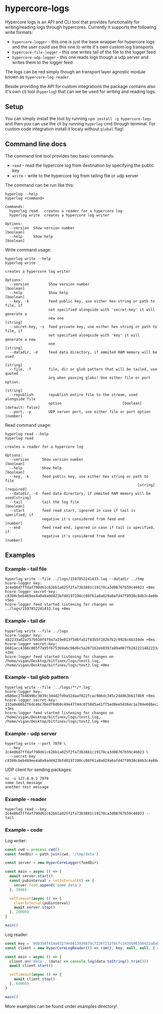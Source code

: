 # hypercore-logs

Hypercore logs is an API and CLI tool that provides functionality for writing/reading logs through hypercores. Currently it supports the following write formats:
- `hypercore-logger` - this one is just the base wrapper for hypercore logs and the user could use this one to write it's own custom log transports
- `hypercore-file-logger` - this one writes tail of the file to the logger feed
- `hypercore-udp-logger` - this one reads logs though a udp server and writes them to the logger feed

The logs can be red simply though an transport layer agnostic module known as `hypercore-log-reader`.

Beside providing the API for custom integrations the package contains also it's own cli tool (`hyperlog`) that can we be used for writing and reading logs.

## Setup

You can simply install the tool by running `npm install -g hypercore-logs` and then you can use the cli by running `hyperlog` cmd through terminal. For custom code integration install it localy without `global` flag!

## Command line docs

The command line tool provides two basic commands:
- `read` - read the hypercore log from destination by specifying the public key
- `write` - write to the hypercore log from tailing file or udp server

The command can be run like this:
```console
hyperlog --help
hyperlog <command>

Commands:
  hyperlog read   creates a reader for a hypercore log
  hyperlog write  creates a hypercore log writer

Options:
  --version  Show version number                                       [boolean]
  --help     Show help                                                 [boolean]
```

Write command usage:
```console
hyperlog write --help
hyperlog write

creates a hypercore log writer

Options:
  --version         Show version number                                [boolean]
  --help            Show help                                          [boolean]
  --key, -k         feed public key, use either hex string or path to file, if
                    not specified alongside with 'secret-key' it will generate a
                    new one                                             [string]
  --secret-key, -s  feed private key, use either hex string or path to file, if
                    not specified alongside with 'key' it will generate a new
                    one                                                 [string]
  --datadir, -d     feed data directory, if ommited RAM memory will be used
                                                                        [string]
  --file, -f        file, dir or glob pattern that will be tailed, use quoted
                    arg when passing globs! Use either file or port option.
                                                                        [string]
  --republish       republish entire file to the stream, used alongside file
                    option                            [boolean] [default: false]
  --port, -p        UDP server port, use either file or port option     [number]
```

Read command usage:
```console
hyperlog read --help
hyperlog read

creates a reader for a hypercore log

Options:
  --version      Show version number                                   [boolean]
  --help         Show help                                             [boolean]
  --key, -k      feed public key, use either hex string or path to file
                                                             [string] [required]
  --datadir, -d  feed data directory, if ommited RAM memory will be used[string]
  --tail         tail the log file                                     [boolean]
  --start        feed read start, ignored in case if tail is specified, if
                 negative it's considered from feed end                 [number]
  --end          feed read end, ignored in case if tail is specified, if
                 negative it's considered from feed end                 [number]
```

## Examples

### Example - tail file

```console
hyperlog write --file ../logs/1597852241433.log --datadir ../tmp
hcore-logger key: 3c4e86d7ffdaf790d61c62bb1a025f2fa73b3881c19178ca3d08767b59c46023 +0ms
hcore-logger secret-key: c8308cbeb469ee4a0a9add423bfd0197198cc08f61a8a029a0afd47f8930c84b3c4e86d7ffdaf790d61c62bb1a025f2fa73b3881c19178ca3d08767b59c46023 +5ms
hcore-logger feed started listening for changes on ../logs/1597852241433.log +0ms
```

### Example - tail dir

```console
hyperlog write --file ../logs
hcore-logger key: 482233ad2a7575010f4f9a7a19e013f5d6fa52f83b5f282b7b2c9928c6b334de +0ms
hcore-logger secret-key: 6601acc4386c805f7a95f675369a6c96d6c5a207162eb0397a89a007fb282221482233ad2a7575010f4f9a7a19e013f5d6fa52f83b5f282b7b2c9928c6b334de +2ms
hcore-logger feed started listening for changes on /home/vigan/Desktop/bitfinex/logs/test1.log, /home/vigan/Desktop/bitfinex/logs/test2.log +0ms
```

### Example - tail glob pattern

```console
hyperlog write --file '../logs/**/*.log'
hcore-logger key: e686ec27b4699bc3039c344d2fd9a52daaf022fcac986dc345c2d49b3b6174b9 +0ms
hcore-logger secret-key: 233a0e66b2f6dc46c7bedf0d60c49e47744c0758d5a41ff5ed0ee54364c1e704e686ec27b4699bc3039c344d2fd9a52daaf022fcac986dc345c2d49b3b6174b9 +3ms
hcore-logger feed started listening for changes on /home/vigan/Desktop/bitfinex/logs/test1.log, /home/vigan/Desktop/bitfinex/logs/test2.log +0ms
```

### Example - udp server

```console
hyperlog write --port 7070 \
  --key 3c4e86d7ffdaf790d61c62bb1a025f2fa73b3881c19178ca3d08767b59c46023 \
  --secret-key c8308cbeb469ee4a0a9add423bfd0197198cc08f61a8a029a0afd47f8930c84b3c4e86d7ffdaf790d61c62bb1a025f2fa73b3881c19178ca3d08767b59c46023
```

UDP client for sending packages:
```console
nc -u 127.0.0.1 7070
some test message
another test message
```

### Example - reader

```console
hyperlog read --key 3c4e86d7ffdaf790d61c62bb1a025f2fa73b3881c19178ca3d08767b59c46023 --tail
```

### Example - code

Log writer:
```js
const cwd = process.cwd()
const feedDir = path.join(cwd, '/tmp/data')

const server = new HyperCoreLogger(feedDir)

const main = async () => {
  await server.start()
  const pubinterval = setInterval(() => {
    server.feed.append('some data')
  }, 3000)

  setTimeout(async () => {
    clearInterval(pubinterval)
    await server.stop()
  }, 20000)
}

main()

```

Log reader:
```js
const key = '0db350f414a93274e5613930b79c7226f21270cfc1435b96350422a0abf63dc2'
const client = new HyperCoreLogReader(() => ram(), key, null, null, { snapshot: false, tail: true })

const main = async () => {
  client.on('data', (data) => console.log(data.toString().trim()))
  await client.start()

  setTimeout(async () => {
    await client.stop()
  }, 60000)
}

main()

```

More examples can be found under examples directory!
